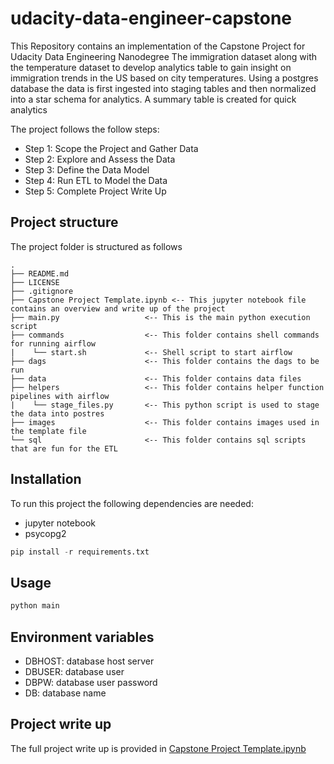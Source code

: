 # udacity-data-engineer-capstone
This Repository contains an implementation of the Capstone Project for Udacity Data Engineering Nanodegree
The immigration dataset along with the temperature dataset to develop analytics table to gain insight on immigration trends in the US based on city temperatures.
Using a postgres database the data is first ingested into staging tables and then normalized into a star schema for analytics.
A summary table is created for quick analytics

The project follows the follow steps:
* Step 1: Scope the Project and Gather Data
* Step 2: Explore and Assess the Data
* Step 3: Define the Data Model
* Step 4: Run ETL to Model the Data
* Step 5: Complete Project Write Up

## Project structure
The project folder is structured as follows 
```
.
├── README.md
├── LICENSE
├── .gitignore
├── Capstone Project Template.ipynb <-- This jupyter notebook file contains an overview and write up of the project
├── main.py                   <-- This is the main python execution script 
├── commands                  <-- This folder contains shell commands for running airflow 
|    └── start.sh             <-- Shell script to start airflow
├── dags                      <-- This folder contains the dags to be run
├── data                      <-- This folder contains data files
├── helpers                   <-- This folder contains helper function pipelines with airflow 
|    └── stage_files.py       <-- This python script is used to stage the data into postres
├── images                    <-- This folder contains images used in the template file 
└── sql                       <-- This folder contains sql scripts that are fun for the ETL
```
## Installation
To run this project the following dependencies are needed:
- jupyter notebook
- psycopg2

```python
pip install -r requirements.txt
```

## Usage
```bash
python main
```

## Environment variables
- DBHOST: database host server
- DBUSER: database user
- DBPW: database user password
- DB: database name

## Project write up 
The full project write up is provided in [Capstone Project Template.ipynb](Capstone&#32;Project&#32;Template.ipynb)
